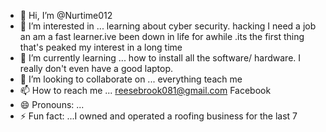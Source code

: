 - 👋 Hi, I’m @Nurtime012
- 👀 I’m interested in ... learning about cyber security. hacking I need a job an am a fast learner.ive been down in life for awhile .its the first thing that's peaked my interest in a long time
- 🌱 I’m currently learning ... how to install all the software/ hardware. I really don't even have a good laptop.
- 💞️ I’m looking to collaborate on ... everything teach me
- 📫 How to reach me ... reesebrook081@gmail.com Facebook 
- 😄 Pronouns: ...
- ⚡ Fun fact: ...I owned and operated a roofing business for the last 7

<!---
Nurtime012/Nurtime012 is a ✨ special ✨ repository because its `README.md` (this file) appears on your GitHub profile.
You can click the Preview link to take a look at your changes.
--->
